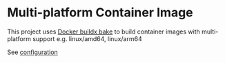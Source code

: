 # Multi-platform Container Image

This project uses [Docker buildx bake](https://docs.docker.com/build/bake/) to build container images with multi-platform support e.g. linux/amd64, linux/arm64

See [configuration](../../docker-bake.hcl)
